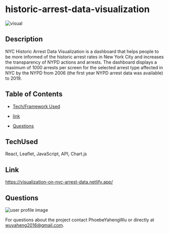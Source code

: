 # historic-arrest-data-visualization

![visual](https://user-images.githubusercontent.com/52837649/94226607-093a0b00-fec6-11ea-86a0-6ab73a44402f.gif)

## Description
NYC Historic Arrest Data Visualization is a dashboard that helps people to be more informed of the historic arrest rates in New York City and increases the transparency of NYPD actions and arrests. The dashboard displays a maximum of 1000 arrests per screen for the selected arrest type affected in NYC by the NYPD from 2006 (the first year NYPD arrest data was available) to 2019.

## Table of Contents

* [Tech/Framework Used](#TechUsed)

* [link](#Link)

* [Questions](#Questions)

## TechUsed
React, Leaflet, JavaScript, API, Chart.js

## Link
https://visualization-on-nyc-arrest-data.netlify.app/

## Questions
![user profile image](https://avatars0.githubusercontent.com/u/52837649?v=4)

For questions about the project contact PhoebeYahengWu or directly at wuyaheng2016@gmail.com.

